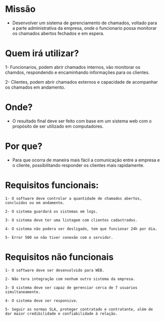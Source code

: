 # Missão

* Desenvolver um sistema de gerenciamento de chamados, voltado para a parte administrativa da empresa, onde o funcionario possa monitorar os chamados abertos fechados e em espera.

# Quem irá utilizar?

1- Funcionarios, podem abrir chamados internos, vão monitorar os chamdos, respondendo e encaminhando informações para os clientes.

2- Clientes, podem abrir chamados externos e capacidade de acompanhar os chamados em andamento.

# Onde?

* O resultado final deve ser feito com base em um sistema web com o propósito de ser utilizado em computadores.

# Por que?

* Para que ocorra de maneira mais fácil a comunicação entre a empresa e o cliente, possibilitando responder os clientes mais rapidamente.

# Requisitos funcionais:
```
1- O software deve controlar a quantidade de chamados abertos, concluidos ou em andamento.

2- O sistema guardará os sistemas em logs.

3- O sistema deve ter uma listagem com clientes cadastrados.

4- O sistema não podera ser desligado, tem que funcionar 24h por dia.

5- Error 500 se não tiver conexão com o servidor.
```
# Requisitos não funcionais
```
1- O software deve ser desenvolvido para WEB.

2- Não tera integração com nenhum outro sistema da empresa.

3- O sistema deve ser capaz de gerenciar cerca de 7 usuarios simultaneamente.

4- O sistema deve ser responsivo.

5- Seguir as normas SLA, proteger contratado e contratante, além de dar maior credibilidade e confiabilidade à relação.
```
